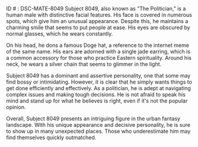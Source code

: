 ID # : DSC-MATE-8049
Subject 8049, also known as "The Politician," is a human male with distinctive facial features. His face is covered in numerous spots, which give him an unusual appearance. Despite this, he maintains a charming smile that seems to put people at ease. His eyes are obscured by normal glasses, which he wears constantly.

On his head, he dons a famous Doge hat, a reference to the internet meme of the same name. His ears are adorned with a single jade earring, which is a common accessory for those who practice Eastern spirituality. Around his neck, he wears a silver chain that seems to glimmer in the light.

Subject 8049 has a dominant and assertive personality, one that some may find bossy or intimidating. However, it is clear that he simply wants things to get done efficiently and effectively. As a politician, he is adept at navigating complex issues and making tough decisions. He is not afraid to speak his mind and stand up for what he believes is right, even if it's not the popular opinion.

Overall, Subject 8049 presents an intriguing figure in the urban fantasy landscape. With his unique appearance and decisive personality, he is sure to show up in many unexpected places. Those who underestimate him may find themselves quickly outmatched.